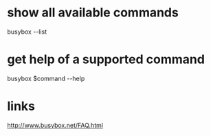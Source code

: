 # show all available commands

busybox --list

# get help of a supported command

busybox $command --help

# links

http://www.busybox.net/FAQ.html
